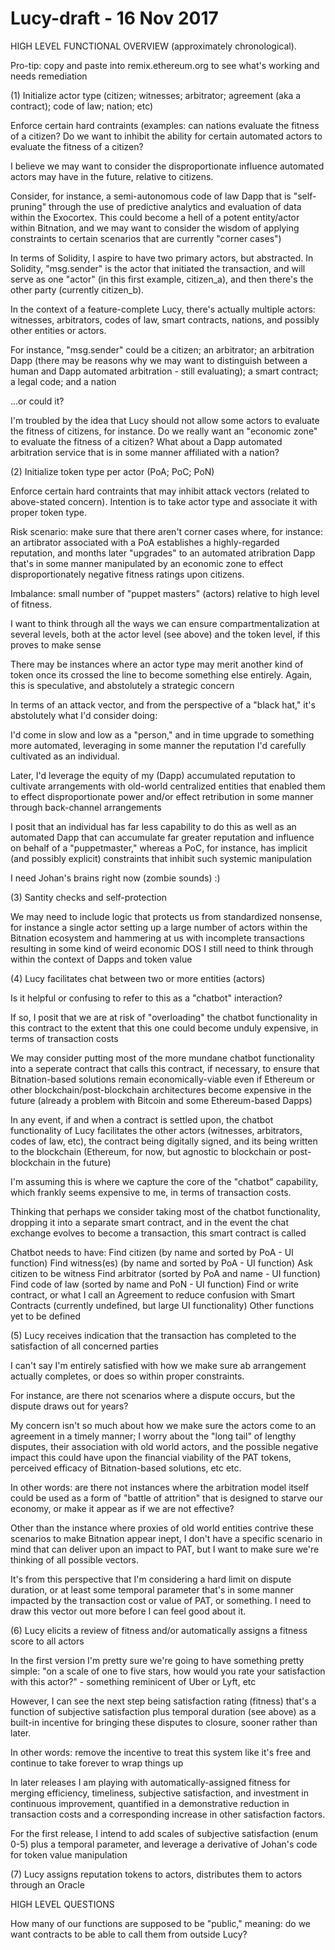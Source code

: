 # Lucy-draft - 16 Nov 2017


HIGH LEVEL FUNCTIONAL OVERVIEW (approximately chronological). 

Pro-tip: copy and paste into remix.ethereum.org to see what's working and needs remediation

(1) Initialize actor type (citizen; witnesses; arbitrator; agreement (aka a contract); code of law; nation; etc)

Enforce certain hard contraints (examples: can nations evaluate the fitness of a citizen? Do we want to inhibit the ability for certain automated actors to evaluate the fitness of a citizen? 

I believe we may want to consider the disproportionate influence automated actors may have in the future, relative to citizens. 

Consider, for instance, a semi-autonomous code of law Dapp that is "self-pruning" through the use of predictive analytics and evaluation of data within the Exocortex. This could become a hell of a potent entity/actor within Bitnation, and we may want to consider the wisdom of applying constraints to certain scenarios that are currently "corner cases")

In terms of Solidity, I aspire to have two primary actors, but abstracted. In Solidity, "msg.sender" is the actor that initiated the transaction, and will serve as one "actor" (in this first example, citizen_a), and then there's the other party (currently citizen_b).

In the context of a feature-complete Lucy, there's actually multiple actors: witnesses, arbitrators, codes of law, smart contracts, nations, and possibly other entities or actors. 
     
For instance, "msg.sender" could be a citizen; an arbitrator; an arbitration Dapp (there may be reasons why we may want to distinguish between a human and Dapp automated arbitration - still evaluating); a smart contract; a legal code; and a nation

...or could it? 

I'm troubled by the idea that Lucy should not allow some actors to evaluate the fitness of citizens, for instance. Do we really want an "economic zone" to evaluate the fitness of a citizen? What about a Dapp automated arbitration service that is in some manner affiliated with a nation?


(2) Initialize token type per actor (PoA; PoC; PoN)

Enforce certain hard contraints that may inhibit attack vectors (related to above-stated concern). Intention is to take actor type and associate it with proper token type.

Risk scenario: make sure that there aren't corner cases where, for instance: an artibrator associated with a PoA establishes a highly-regarded reputation, and months later "upgrades" to an automated atribration Dapp that's in some manner manipulated by an economic zone to effect disproportionately negative fitness ratings upon citizens. 

Imbalance: small number of "puppet masters" (actors) relative to high level of fitness. 

I want to think through all the ways we can ensure compartmentalization at several levels, both at the actor level (see above) and the token level, if this proves to make sense

There may be instances where an actor type may merit another kind of token once its crossed the line to become something else entirely. Again, this is speculative, and abstolutely a strategic concern
 
In terms of an attack vector, and from the perspective of a "black hat," it's abstolutely what I'd consider doing: 

I'd come in slow and low as a "person," and in time upgrade to something more automated, leveraging in some manner the reputation I'd carefully cultivated as an individual. 

Later, I'd leverage the equity of my (Dapp) accumulated reputation to cultivate arrangements with old-world centralized entities that enabled them to effect disproportionate power and/or effect retribution in some manner through back-channel arrangements

I posit that an individual has far less capability to do this as well as an automated Dapp that can accumulate far greater reputation and influence on behalf of a "puppetmaster," whereas a PoC, for instance, has implicit (and possibly explicit) constraints that inhibit such systemic manipulation

I need Johan's brains right now (zombie sounds)  :)


(3) Santity checks and self-protection 

We may need to include logic that protects us from standardized nonsense, for instance a single actor setting up a large number of actors within the Bitnation ecosystem and hammering at us with incomplete transactions resulting in some kind of weird economic DOS I still need to think through within the context of Dapps and token value


(4) Lucy facilitates chat between two or more entities (actors)

Is it helpful or confusing to refer to this as a "chatbot" interaction?

If so, I posit that we are at risk of "overloading" the chatbot functionality in this contract to the extent that this one could become unduly expensive, in terms of transaction costs

We may consider putting most of the more mundane chatbot functionality into a seperate contract that calls this contract, if necessary, to ensure that Bitnation-based solutions remain economically-viable even if Ethereum or other blockchain/post-blockchain architectures become expensive in the future (already a problem with Bitcoin and some Ethereum-based Dapps)

In any event, if and when a contract is settled upon, the chatbot functionality of Lucy facilitates the other actors (witnesses, arbitrators, codes of law, etc), the contract being digitally signed, and its being written to the blockchain (Ethereum, for now, but agnostic to blockchain or post-blockchain in the future)

I'm assuming this is where we capture the core of the "chatbot" capability, which frankly seems expensive to me, in terms of transaction costs.

Thinking that perhaps we consider taking most of the chatbot functionality, dropping it into a separate smart contract, and in the event the chat exchange evolves to become a transaction, this smart contract is called

Chatbot needs to have:
     Find citizen (by name and sorted by PoA - UI function)
     Find witness(es) (by name and sorted by PoA - UI function)
     Ask citizen to be witness
     Find arbitrator (sorted by PoA and name - UI function)
     Find code of law (sorted by name and PoN - UI function)
     Find or write contract, or what I call an Agreement to reduce confusion with Smart Contracts (currently undefined, but large UI functionality)
     Other functions yet to be defined



(5) Lucy receives indication that the transaction has completed to the satisfaction of all concerned parties 

I can't say I'm entirely satisfied with how we make sure ab arrangement actually completes, or does so within proper constraints. 

For instance, are there not scenarios where a dispute occurs, but the dispute draws out for years? 

My concern isn't so much about how we make sure the actors come to an agreement in a timely manner; I worry about the "long tail" of lengthy disputes, their association with old world actors, and the possible negative impact this could have upon the financial viability of the PAT tokens, perceived efficacy of Bitnation-based solutions, etc etc. 

In other words: are there not instances where the arbitration model itself could be used as a form of "battle of attrition" that is designed to starve our economy, or make it appear as if we are not effective?

Other than the instance where proxies of old world entities contrive these scenarios to make Bitnation appear inept, I don't have a specific scenario in mind that can deliver upon an impact to PAT, but I want to make sure we're thinking of all possible vectors. 

It's from this perspective that I'm considering a hard limit on dispute duration, or at least some temporal parameter that's in some manner impacted by the transaction cost or value of PAT, or something. I need to draw this vector out more before I can feel good about it.



(6) Lucy elicits a review of fitness and/or automatically assigns a fitness score to all actors 

In the first version I'm pretty sure we're going to have something pretty simple: "on a scale of one to five stars, how would you rate your satisfaction with this actor?" - something reminicent of Uber or Lyft, etc 

However, I can see the next step being satisfaction rating (fitness) that's a function of subjective satisfaction plus temporal duration (see above) as a built-in incentive for bringing these disputes to closure, sooner rather than later.

In other words: remove the incentive to treat this system like it's free and continue to take forever to wrap things up 

In later releases I am playing with automatically-assigned fitness for merging efficiency, timeliness, subjective satisfaction, and investment in continuous improvement, quantified in a demonstrative reduction in transaction costs and a corresponding increase in other satisfaction factors.

For the first release, I intend to add scales of subjective satisfaction (enum 0-5) plus a temporal parameter, and leverage a derivative of Johan's code for token value manipulation


(7) Lucy assigns reputation tokens to actors, distributes them to actors through an Oracle 
     

HIGH LEVEL QUESTIONS 

How many of our functions are supposed to be "public," meaning: do we want contracts to be able to call them from 
     outside Lucy?



